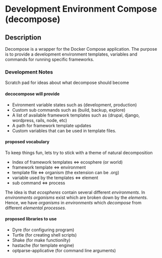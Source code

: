 # Development Environment Compose (decompose)

## Description

Decompose is a wrapper for the Docker Compose application. The purpose is to provide a development environment templates, variables and commands for running specific frameworks.

### Development Notes

Scratch pad for ideas about what decompose should become

#### decocompose will provide

- Evironment variable states such as (development, production) 
- Custom sub commands such as (build, backup, explore)
- A list of available framework templates such as (drupal, django, wordpress, rails, node, etc)
- A path for framework template updates
- Custom variables that can be used in template files.

#### proposed vocabulary

To keep things fun, lets try to stick with a theme of natural decomposition

- Index of framework templates <=> ecosphere (or world)
- framework template <=> environment
- template file <=> organism (the extension can be .org)
- variable used by the templates <=> element
- sub command <=> process

The idea is that *ecospheres* contain several different *environments*. In *environments* *organisms* exist which are broken down by the *elements*. Hence, we have *organisms* in *environments* which *decompose* from different *elemental* *processes*.

#### proposed libraries to use

- Dyre (for configuring program)
- Turtle (for creating shell scripts)
- Shake (for make functionilty)
- hastache (for template engine)
- optparse-applicative (for command line arguments)
